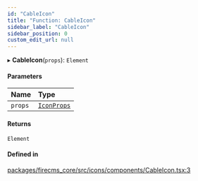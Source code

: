 ```yaml
---
id: "CableIcon"
title: "Function: CableIcon"
sidebar_label: "CableIcon"
sidebar_position: 0
custom_edit_url: null
---
```


▸ **CableIcon**(`props`): `Element`

#### Parameters

| Name | Type |
| :------ | :------ |
| `props` | [`IconProps`](../types/IconProps.md) |

#### Returns

`Element`

#### Defined in

[packages/firecms_core/src/icons/components/CableIcon.tsx:3](https://github.com/FireCMSco/firecms/blob/d45f3739/packages/firecms_core/src/icons/components/CableIcon.tsx#L3)
